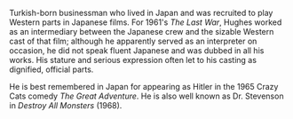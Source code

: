 Turkish-born businessman who lived in Japan and was recruited to play Western parts in Japanese films. For 1961's _The Last War_, Hughes worked as an intermediary between the Japanese crew and the sizable Western cast of that film; although he apparently served as an interpreter on occasion, he did not speak fluent Japanese and was dubbed in all his works. His stature and serious expression often let to his casting as dignified, official parts.

He is best remembered in Japan for appearing as Hitler in the 1965 Crazy Cats comedy _The Great Adventure_. He is also well known as Dr. Stevenson in _Destroy All Monsters_ (1968).
